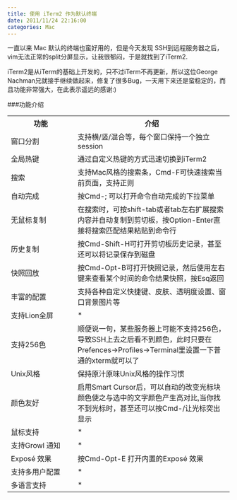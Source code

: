 ```yaml
---
title: 使用 iTerm2 作为默认终端
date: 2011/11/24 22:16:00
categories: Mac
---
```

一直以来 Mac 默认的终端也蛮好用的，但是今天发现 SSH到远程服务器之后，vim无法正常的split分屏显示，让我很郁闷，于是就找到了iTerm2.

iTerm2是从iTerm的基础上开发的，只不过iTerm不再更新，所以这位George Nachman兄就接手继续做起来，修复了很多Bug，一天用下来还是蛮稳定的，而且功能非常强大，在此表示遥远的感谢:)

###功能介绍

<table>
<tr>
  <th width="30%">功能</th>
  <th>介绍</th>
</tr>
<tr>
  <td>窗口分割  </td>
  <td>支持横/竖/混合等，每个窗口保持一个独立session</td>
</tr>
<tr>
  <td>全局热键  </td>
  <td>通过自定义热键的方式迅速切换到iTerm2</td>
</tr>
<tr>
  <td>搜索  </td>
  <td>支持Mac风格的搜索条，Cmd-F可快速搜索当前页面，支持正则</td>
</tr>
<tr>
  <td>自动完成  </td>
  <td>按Cmd-; 可以打开命令自动完成的下拉菜单</td>
</tr>
<tr>
  <td>无鼠标复制  </td>
  <td>在搜索时，可按shift-tab或者tab左右扩展搜索内容并自动复制到剪切板，按Option-Enter直接将搜索匹配结果粘贴到命令行</td>
</tr>
<tr>
  <td>历史复制  </td>
  <td>按Cmd-Shift-H可打开剪切板历史记录，甚至还可以将记录保存到磁盘</td>
</tr>
<tr>
  <td>快照回放  </td>
  <td>按Cmd-Opt-B可打开快照记录，然后使用左右键来查看某个时间的命令结果快照，按Esq返回</td>
</tr>
<tr>
  <td>丰富的配置  </td>
  <td>支持各种自定义快捷键、皮肤、透明度设置、窗口背景图片等</td>
</tr>
<tr><td>支持Lion全屏  </td><td> * </td></tr>
<tr>
  <td>支持256色  </td>
  <td>顺便说一句，某些服务器上可能不支持256色，导致SSH上去之后看不到颜色，此时只要在Prefences->Profiles->Terminal里设置一下普通的xterm就可以了</td>
</tr>
<tr>
  <td>Unix风格  </td>
  <td>保持原汁原味Unix风格的操作习惯</td>
</tr>
<tr>
  <td>颜色友好  </td>
  <td>启用Smart Cursor后，可以自动的改变光标块颜色使之与选中的文字颜色产生高对比,当你找不到光标时，甚至还可以按Cmd-/让光标突出显示</td>
</tr>
<tr><td>鼠标支持</td><td> * </td></tr>
<tr><td>支持Growl 通知</td><td> * </td></tr>
<tr>
  <td>Exposé 效果</td>
  <td>按Cmd-Opt-E 打开内置的Exposé 效果</td>
</tr>
<tr><td>支持多用户配置</td><td> * </td></tr>
<tr><td>多语言支持</td><td> * </td></tr>
</table>

